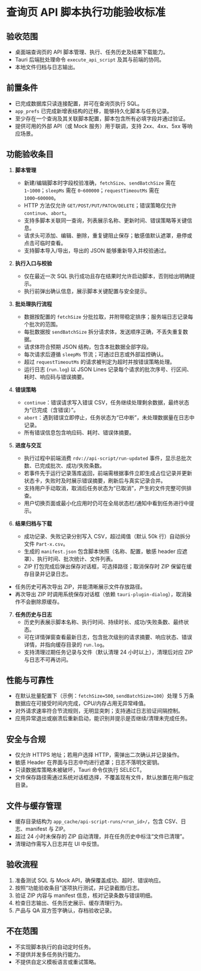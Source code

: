 # 查询页 API 脚本执行功能验收标准

## 验收范围
- 桌面端查询页的 API 脚本管理、执行、任务历史及结果下载能力。
- Tauri 后端批处理命令 `execute_api_script` 及其与前端的协同。
- 本地文件归档与日志输出。

## 前置条件
- 已完成数据库只读连接配置，并可在查询页执行 SQL。
- `app_prefs` 已完成新增表结构的迁移，能够持久化脚本与任务记录。
- 至少存在一个查询及其关联脚本配置，脚本包含所有必填字段并通过验证。
- 提供可用的外部 API（或 Mock 服务）用于联调，支持 2xx、4xx、5xx 等响应场景。

## 功能验收条目
1. **脚本管理**
   - 新建/编辑脚本时字段校验准确，`fetchSize`、`sendBatchSize` 需在 `1~1000`；`sleepMs` 需在 `0~600000`；`requestTimeoutMs` 需在 `1000~600000`。
   - HTTP 方法仅允许 `GET/POST/PUT/PATCH/DELETE`；错误策略仅允许 `continue`、`abort`。
   - 支持多脚本关联同一查询，列表展示名称、更新时间、错误策略等关键信息。
   - 请求头可添加、编辑、删除，重复键阻止保存；敏感值默认遮罩，悬停或点击可临时查看。
   - 支持脚本导入/导出，导出的 JSON 能够重新导入并校验通过。

2. **执行入口与校验**
   - 仅在最近一次 SQL 执行成功且存在结果时允许启动脚本，否则给出明确提示。
   - 执行前弹出确认信息，展示脚本关键配置与安全提示。

3. **批处理执行流程**
   - 数据按配置的 `fetchSize` 分批拉取，并附带稳定排序；服务端日志记录每个批次的范围。
   - 每批数据按 `sendBatchSize` 拆分请求体，发送顺序正确，不丢失重复数据。
   - 请求体符合预期 JSON 结构，包含本批数据全部字段。
   - 每次请求后遵循 `sleepMs` 节流；可通过日志或外部监控确认。
   - 超过 `requestTimeoutMs` 的请求被判定为超时并按错误策略处理。
   - 运行日志 (`run.log`) 以 JSON Lines 记录每个请求的批次序号、行区间、耗时、响应码与错误摘要。

4. **错误策略**
   - `continue`：错误请求写入错误 CSV，任务继续处理剩余数据，最终状态为“已完成（含错误）”。
   - `abort`：遇到错误立即停止，任务状态为“已中断”，未处理数据量在日志中记录。
   - 所有错误信息包含响应码、耗时、错误体摘要。

5. **进度与交互**
   - 执行过程中前端消费 `rdv://api-script/run-updated` 事件，显示总批次数、已完成批次、成功/失败条数。
   - 若事件先于运行记录落库返回，前端需根据事件立即生成占位记录并更新状态卡，失败时及时展示错误摘要，刷新后与真实记录合并。
   - 支持用户手动取消，取消后任务状态为“已取消”，产生的文件完整可供排查。
   - 用户切换页面或最小化应用时仍可在全局状态栏/通知中看到任务进行中提示。

6. **结果归档与下载**
   - 成功记录、失败记录分别写入 CSV，超过阈值（默认 50k 行）自动拆分文件 `Part-x.csv`。
   - 生成的 `manifest.json` 包含脚本快照（名称、配置，敏感 header 应遮罩）、执行时间、批次统计、文件列表。
   - ZIP 打包完成后弹出保存对话框，可选择路径；取消保存时 ZIP 保留在缓存目录并记录日志。
 - 任务历史可再次导出 ZIP，并能清晰展示文件存放路径。
  - 再次导出 ZIP 时调用系统保存对话框（依赖 `tauri-plugin-dialog`），取消操作不会删除原缓存。

7. **任务历史与日志**
   - 历史列表展示脚本名称、执行时间、持续时长、成功/失败条数、最终状态。
   - 可在详情弹窗查看最新日志，包含批次级别的请求摘要、响应状态、错误详情，并指向缓存目录的 `run.log`。
   - 支持清理过期任务记录与文件（默认清理 24 小时以上），清理后对应 ZIP 与日志不可再访问。

## 性能与可靠性
- 在默认批量配置下（示例：`fetchSize=500`, `sendBatchSize=100`）处理 5 万条数据应在可接受时间内完成，CPU/内存占用无异常峰值。
- 对外请求速率符合节流规则，无明显突刺；支持通过日志验证间隔控制。
- 应用异常退出或崩溃后重新启动，能识别并提示是否继续/清理未完成任务。

## 安全与合规
- 仅允许 HTTPS 地址；若用户选择 HTTP，需弹出二次确认并记录操作。
- 敏感 Header 在界面与日志中均进行遮罩；日志不落明文密钥。
- 只读数据库策略未被破坏，Tauri 命令仅执行 SELECT。
- 文件保存路径需通过系统对话框选择，不覆盖现有文件，默认放置在用户指定目录。

## 文件与缓存管理
- 缓存目录结构为 `app_cache/api-script-runs/<run_id>/`，包含 CSV、日志、manifest 与 ZIP。
- 超过 24 小时未保存的 ZIP 自动清理，并在任务历史中标注“文件已清理”。
- 清理动作需写入日志并在 UI 中反馈。

## 验收流程
1. 准备测试 SQL 与 Mock API，确保覆盖成功、超时、错误响应。
2. 按照“功能验收条目”逐项执行测试，并记录截图/日志。
3. 验证 ZIP 内容与 manifest 信息，核对记录条数与错误明细。
4. 检查日志输出、任务历史展示、缓存清理行为。
5. 产品与 QA 双方签字确认，存档验收记录。

## 不在范围
- 不实现脚本执行的自动定时任务。
- 不提供并发多任务执行能力。
- 不提供自定义模板语言或重试策略。
